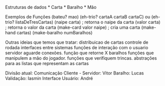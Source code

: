Estruturas de dados
	* Carta
	* Baralho
	* Mão

Exemplos de Funções
	(bateu? mao)
	(eh-trio? cartaA cartaB cartaC) ou (eh-trio? listaDeTresCartas)
	(naipe carta) ; retorna o naipe da carta
	(valor carta) ; retorna o valor da carta
	(make-card valor naipe) ; cria uma carta
	(make-hand cartas)
	(make-baralho numBaralhos)

Outras ideias que temos que tratar:
	distribuicao de cartas
	controle de rodada
	interfaces entre sistemas
	funções de interação com o usuario
	servidor aguarde conexões.
	função que retorne X baralhos
	funções que manipulem a mão do jogador.
	funções que verifiquem trincas.
	abstrações para as listas que representam as cartas

Divisão atual:
	Comunicação Cliente - Servidor: Vitor
	Baralho: Lucas
	Validação: Iasmin
	Interface Usuário: André
	
